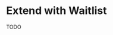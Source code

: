# Extend with Waitlist

TODO

<!--
Third-party APIs

Discord: https://github.com/judehunter/motioned/blob/main/packages/website/src/app/api/waitlist/route.tsx
Loops: https://github.com/CapSoftware/cap/blob/main/apps/web/app/api/waitlist/route.ts
Notion: https://github.com/nguyenduchuy271197/seminar-landing-page/blob/main/src/app/api/waitlist/route.ts
API: https://github.com/mohammadrz003/poply-landing-page/blob/main/app/api/waitlist/route.ts
-->
